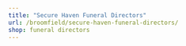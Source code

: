 ```yaml
---
title: "Secure Haven Funeral Directors"
url: /broomfield/secure-haven-funeral-directors/
shop: funeral directors
---
```


